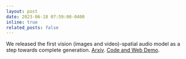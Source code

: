 ```yaml
---
layout: post
date: 2023-06-18 07:59:00-0400
inline: true
related_posts: false
---
```


We released the first vision (images and video)-spatial audio model as a step towards complete generation. [Arxiv](https://arxiv.org/abs/2406.06612). [Code and Web Demo](https://github.com/see2sound/see2sound).
